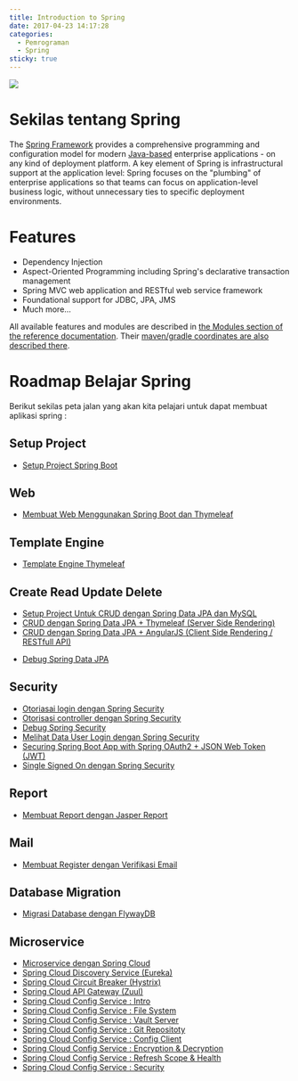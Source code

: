 ```yaml
---
title: Introduction to Spring
date: 2017-04-23 14:17:28
categories:
  - Pemrograman
  - Spring
sticky: true
---
```


![](/images/spring.png)
# Sekilas tentang Spring

The [Spring Framework](http://spring.io) provides a comprehensive programming and configuration model for modern [Java-based](https://en.wikipedia.org/wiki/List_of_JVM_languages) enterprise applications - on any kind of deployment platform. A key element of Spring is infrastructural support at the application level: Spring focuses on the "plumbing" of enterprise applications so that teams can focus on application-level business logic, without unnecessary ties to specific deployment environments.

# Features

- Dependency Injection
- Aspect-Oriented Programming including Spring's declarative transaction management
- Spring MVC web application and RESTful web service framework
- Foundational support for JDBC, JPA, JMS
- Much more…

All available features and modules are described in [the Modules section of the reference documentation](http://docs.spring.io/spring-framework/docs/current/spring-framework-reference/html/overview.html#overview-modules). Their [maven/gradle coordinates are also described there](http://docs.spring.io/spring-framework/docs/current/spring-framework-reference/html/overview.html#dependency-management).


# Roadmap Belajar Spring
Berikut sekilas peta jalan yang akan kita pelajari untuk dapat membuat aplikasi spring :

## Setup Project
- [Setup Project Spring Boot](https://ciazhar.github.io/2017/04/23/pemrograman/spring/intro/2-setup-project-spring-boot/)

## Web
- [Membuat Web Menggunakan Spring Boot dan Thymeleaf](https://ciazhar.github.io/2017/04/23/pemrograman/spring/web/membuat-web-sederhana-dengan-spring-boot-starter-web-dan-thymeleaf/)

## Template Engine
- [Template Engine Thymeleaf](https://ciazhar.github.io/2017/04/23/pemrograman/spring/template-engine/layout-dengan-thymeleaf/)

## Create Read Update Delete
- [Setup Project Untuk CRUD dengan Spring Data JPA dan MySQL](https://ciazhar.github.io/2017/04/23/pemrograman/spring/jpa/1-setup-project-crud-jpa-mysql/)
- [CRUD dengan Spring Data JPA + Thymeleaf (Server Side Rendering)](https://ciazhar.github.io/2017/04/23/pemrograman/spring/jpa/2.1-crud-jpa-thymeleaf/)
- [CRUD dengan Spring Data JPA + AngularJS (Client Side Rendering / RESTfull API)](https://ciazhar.github.io/2017/04/23/pemrograman/spring/jpa/2.3-generate-content-dari-client-side-dengan-AngularJS/)
<!-- - [Spring Boot REST API Design Pattern](https://ciazhar.github.io/2017/05/27/pemrograman/spring/jpa/2.2-crud-jpa-thymeleaf(extended)/) -->
<!-- - [Kardinalitas pada Spring Data JPA](https://ciazhar.github.io/2017/04/23/pemrograman/spring/jpa/3-kardinalitas/)  -->
- [Debug Spring Data JPA](https://ciazhar.github.io/2017/05/28/pemrograman/spring/jpa/4-Debug-Spring-Data-JPA/)  

## Security
- [Otoriasai login dengan Spring Security](https://ciazhar.github.io/2017/04/23/pemrograman/spring/security/1-otorisasi-login-dengan-spring-security/)
- [Otorisasi controller dengan Spring Security](https://ciazhar.github.io/2017/05/27/pemrograman/spring/security/2-otorisasi-method-dengan-spring-security/) 
- [Debug Spring Security](https://ciazhar.github.io/2017/05/27/pemrograman/spring/security/3-debug-spring-security/) 
- [Melihat Data User Login dengan Spring Security](https://ciazhar.github.io/2017/05/27/pemrograman/spring/security/4-melihat-data-user-login-dengan-spring-security-md/)   
- [Securing Spring Boot App with Spring OAuth2 + JSON Web Token (JWT)](https://ciazhar.github.io/2017/05/27/pemrograman/spring/security/5-oauth2-spring/)
- [Single Signed On dengan Spring Security](https://ciazhar.github.io/2017/05/27/pemrograman/spring/security/6-SSO-dengan-Spring-Security/)

## Report
- [Membuat Report dengan Jasper Report](https://ciazhar.github.io/2017/04/23/pemrograman/spring/report/jasper-report/)

## Mail
- [Membuat Register dengan Verifikasi Email](https://ciazhar.github.io/2017/08/17/pemrograman/spring/mail/sending-mail/)

## Database Migration
- [Migrasi Database dengan FlywayDB](https://ciazhar.github.io/2017/05/28/pemrograman/spring/database-migration/Database-Mirgation-dengan-FlywayDB/)

## Microservice
- [Microservice dengan Spring Cloud](https://ciazhar.github.io/2017/05/28/pemrograman/spring/microservice/Microservice-dengan-Spring-Cloud/)
- [Spring Cloud Discovery Service (Eureka)](https://ciazhar.github.io/2017/08/15/pemrograman/spring/microservice/discovery-service-eureka/netflix-eureka-as-discovery-service/)
- [Spring Cloud Circuit Breaker (Hystrix)](https://ciazhar.github.io/2017/08/18/pemrograman/spring/microservice/circuit-breaker-hystrix/circuit-breaker-with-hystrix/)
- [Spring Cloud API Gateway (Zuul)](https://ciazhar.github.io/2017/08/18/pemrograman/spring/microservice/api-gateway-zuul/zuul-as-api-gateway/)
- [Spring Cloud Config Service : Intro](https://ciazhar.github.io/2017/07/22/pemrograman/spring/microservice/config-service/1.GS-Config-Service/)
- [Spring Cloud Config Service : File System](https://ciazhar.github.io/2017/07/28/pemrograman/spring/microservice/config-service/2.Config-Service-File-System/)
- [Spring Cloud Config Service : Vault Server](https://ciazhar.github.io/2017/07/28/pemrograman/spring/microservice/config-service/3.Config-Service-Vault-Server/)
- [Spring Cloud Config Service : Git Repositoty](https://ciazhar.github.io/2017/08/05/pemrograman/spring/microservice/config-service/4.Config-Service-Git-Repository/)
- [Spring Cloud Config Service : Config Client](https://ciazhar.github.io/2017/08/14/pemrograman/spring/microservice/config-service/5-Config-Service-Cient/) 
- [Spring Cloud Config Service : Encryption & Decryption](https://ciazhar.github.io/2017/08/14/pemrograman/spring/microservice/config-service/5-Config-Service-Encryption-Decryption/) 
- [Spring Cloud Config Service : Refresh Scope & Health](https://ciazhar.github.io/2017/08/14/pemrograman/spring/microservice/config-service/7-Config-Service-Refresh-Scope-and-Health-Check/) 
- [Spring Cloud Config Service : Security](https://ciazhar.github.io/2017/08/15/pemrograman/spring/microservice/config-service/8-Spring-Config-Service-Security/) 
